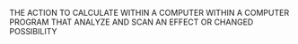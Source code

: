 THE ACTION TO CALCULATE WITHIN A COMPUTER WITHIN A COMPUTER PROGRAM THAT ANALYZE AND SCAN AN EFFECT OR CHANGED POSSIBILITY
